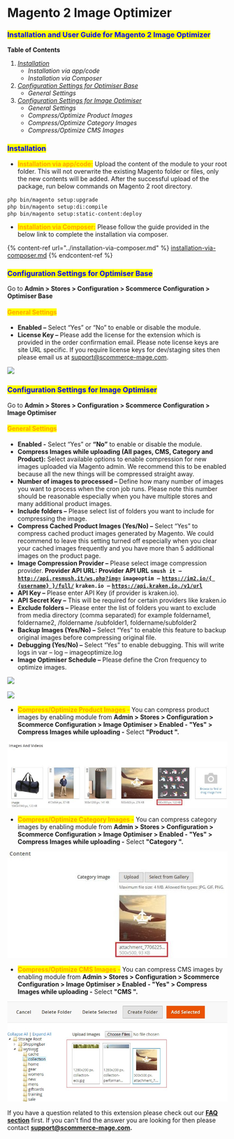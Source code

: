 # Magento 2 Image Optimizer

### <mark style="color:blue;">Installation and User Guide for Magento 2 Image Optimizer</mark>&#x20;

**Table of Contents**

1. [_Installation_](magento-2-image-optimizer.md#toc\_250004)&#x20;
   * _Installation via app/code_&#x20;
   * _Installation via Composer_
2. [_Configuration Settings for Optimiser Base_ ](magento-2-image-optimizer.md#toc\_250003)
   * _General Settings_&#x20;
3. [_Configuration Settings for Image Optimiser_](magento-2-image-optimizer.md#toc\_250001)&#x20;
   * _General Settings_&#x20;
   * _Compress/Optimize Product Images_&#x20;
   * _Compress/Optimize Category Images_&#x20;
   * _Compress/Optimize CMS Images_&#x20;

### <mark style="color:blue;">Installation</mark> <a href="#toc_250004" id="toc_250004"></a>

* <mark style="color:orange;">**Installation via app/code:**</mark> Upload the content of the module to your root folder. This will not overwrite the existing Magento folder or files, only the new contents will be added. After the successful upload of the package, run below commands on Magento 2 root directory.

```
php bin/magento setup:upgrade
php bin/magento setup:di:compile
php bin/magento setup:static-content:deploy
```

* <mark style="color:orange;">**Installation via Composer:**</mark> Please follow the guide provided in the below link to complete the installation via composer.

{% content-ref url="../installation-via-composer.md" %}
[installation-via-composer.md](../installation-via-composer.md)
{% endcontent-ref %}

### <mark style="color:blue;">Configuration Settings for Optimiser Base</mark> <a href="#toc_250003" id="toc_250003"></a>

Go to **Admin > Stores > Configuration > Scommerce Configuration > Optimiser Base**

#### <mark style="color:orange;">General Settings</mark> <a href="#toc_250002" id="toc_250002"></a>

* **Enabled –** Select “Yes” or “No” to enable or disable the module.
* **License Key –** Please add the license for the extension which is provided in the order confirmation email. Please note license keys are site URL specific. If you require license keys for dev/staging sites then please email us at [support@scommerce-mage.com](mailto:support@scommerce-mage.com).

![](../../.gitbook/assets/config\_speed.png)

### <mark style="color:blue;">Configuration Settings for Image Optimiser</mark> <a href="#toc_250001" id="toc_250001"></a>

Go to **Admin > Stores > Configuration > Scommerce Configuration > Image Optimiser**

#### <mark style="color:orange;">General Settings</mark> <a href="#toc_250000" id="toc_250000"></a>

* **Enabled -** Select “Yes” or **“**No**”** to enable or disable the module.
* **Compress Images while uploading (All pages, CMS, Category and Product):** Select available options to enable compression for new images uploaded via Magento admin. We recommend this to be enabled because all the new things will be compressed straight away.
* **Number of images to processed –** Define how many number of images you want to process when the cron job runs. Please note this number should be reasonable especially when you have multiple stores and many additional product images.
* **Include folders –** Please select list of folders you want to include for compressing the image.
* **Compress Cached Product Images (Yes/No) –** Select “Yes” to compress cached product images generated by Magento. We could recommend to leave this setting turned off especially when you clear your cached images frequently and you have more than 5 additional images on the product page.
* **Image Compression Provider –** Please select image compression provider.  **Provider API URL: Provider API URL `smush it –`** [**`http://api.resmush.it/ws.php?img=`**](http://api.resmush.it/ws.php?img) **`imageoptim –`** [**`https://im2.io/{ {username} }/full/`**](https://im2.io/%7B%20%7Busername%7D%20%7D/full/) **`kraken.io –`** [**`https://api.kraken.io./v1/url`**](https://api.kraken.io/v1)
* **API Key –** Please enter API Key (if provider is kraken.io).
* **API Secret Key –** This will be required for certain providers like kraken.io
* **Exclude folders –** Please enter the list of folders you want to exclude from media directory (comma separated) for example foldername1, foldername2, /foldername /subfolder1, foldername/subfolder2
* **Backup Images (Yes/No) –** Select “Yes” to enable this feature to backup original images before compressing original file.
* **Debugging (Yes/No) –** Select “Yes” to enable debugging. This will write logs in var – log – imageoptimize.log
* **Image Optimiser Schedule –** Please define the Cron frequency to optimize images.

![](../../.gitbook/assets/image\_general1.png)

![](../../.gitbook/assets/image\_general2.png)

* <mark style="color:orange;">**Compress/Optimize Product Images -**</mark> You can compress product images by enabling module from **Admin > Stores > Configuration > Scommerce Configuration > Image Optimiser > Enabled - "Yes" > Compress Images while uploading -** Select **"Product ".**

![](<../../.gitbook/assets/8 (52)>)

* <mark style="color:orange;">**Compress/Optimize Category Images -**</mark> You can compress category images by enabling module from **Admin > Stores > Configuration > Scommerce Configuration > Image Optimiser > Enabled - "Yes" > Compress Images while uploading -** Select **"Category ".**

![](<../../.gitbook/assets/9 (31)>)

* <mark style="color:orange;">**Compress/Optimize CMS Images -**</mark> You can compress CMS images by enabling module from **Admin > Stores > Configuration > Scommerce Configuration > Image Optimiser > Enabled - "Yes" > Compress Images while uploading -** Select **"CMS ".**

![](<../../.gitbook/assets/10 (28)>)

If you have a question related to this extension please check out our  [**FAQ section**](https://www.scommerce-mage.com/magento-2-image-optimizer.html#faq) first. If you can't find the answer you are looking for then please contact [**support@scommerce-mage.com**](mailto:core@scommerce-mage.com)**.**
